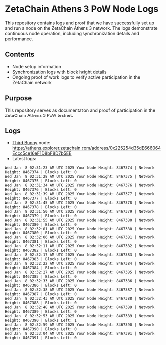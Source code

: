 # ZetaChain Athens 3 PoW Node Logs
This repository contains logs and proof that we have successfully set up and run a node on the ZetaChain Athens 3 network. The logs demonstrate continuous node operation, including synchronization details and performance.

## Contents
- Node setup information
- Synchronization logs with block height details
- Ongoing proof of work logs to verify active participation in the ZetaChain network

## Purpose
This repository serves as documentation and proof of participation in the ZetaChain Athens 3 PoW testnet.

## Logs

- [Third Bunny](https://thirdbunny.xyz/) node: https://athens.explorer.zetachain.com/address/0x225254d35dE666064Eccc5ce16eF1D8bF8D7b5EE
- Latest logs:
```
Wed Jan  8 02:31:23 AM UTC 2025 Your Node Height: 8467374 | Network Height: 8467374 | Blocks Left: 0
Wed Jan  8 02:31:28 AM UTC 2025 Your Node Height: 8467375 | Network Height: 8467375 | Blocks Left: 0
Wed Jan  8 02:31:34 AM UTC 2025 Your Node Height: 8467376 | Network Height: 8467376 | Blocks Left: 0
Wed Jan  8 02:31:39 AM UTC 2025 Your Node Height: 8467377 | Network Height: 8467377 | Blocks Left: 0
Wed Jan  8 02:31:45 AM UTC 2025 Your Node Height: 8467378 | Network Height: 8467378 | Blocks Left: 0
Wed Jan  8 02:31:50 AM UTC 2025 Your Node Height: 8467379 | Network Height: 8467379 | Blocks Left: 0
Wed Jan  8 02:31:55 AM UTC 2025 Your Node Height: 8467380 | Network Height: 8467380 | Blocks Left: 0
Wed Jan  8 02:32:01 AM UTC 2025 Your Node Height: 8467380 | Network Height: 8467380 | Blocks Left: 0
Wed Jan  8 02:32:06 AM UTC 2025 Your Node Height: 8467381 | Network Height: 8467381 | Blocks Left: 0
Wed Jan  8 02:32:11 AM UTC 2025 Your Node Height: 8467382 | Network Height: 8467382 | Blocks Left: 0
Wed Jan  8 02:32:17 AM UTC 2025 Your Node Height: 8467383 | Network Height: 8467383 | Blocks Left: 0
Wed Jan  8 02:32:22 AM UTC 2025 Your Node Height: 8467384 | Network Height: 8467384 | Blocks Left: 0
Wed Jan  8 02:32:27 AM UTC 2025 Your Node Height: 8467385 | Network Height: 8467385 | Blocks Left: 0
Wed Jan  8 02:32:33 AM UTC 2025 Your Node Height: 8467386 | Network Height: 8467386 | Blocks Left: 0
Wed Jan  8 02:32:38 AM UTC 2025 Your Node Height: 8467387 | Network Height: 8467387 | Blocks Left: 0
Wed Jan  8 02:32:43 AM UTC 2025 Your Node Height: 8467388 | Network Height: 8467388 | Blocks Left: 0
Wed Jan  8 02:32:48 AM UTC 2025 Your Node Height: 8467389 | Network Height: 8467389 | Blocks Left: 0
Wed Jan  8 02:32:53 AM UTC 2025 Your Node Height: 8467389 | Network Height: 8467390 | Blocks Left: 1
Wed Jan  8 02:32:59 AM UTC 2025 Your Node Height: 8467390 | Network Height: 8467390 | Blocks Left: 0
Wed Jan  8 02:33:04 AM UTC 2025 Your Node Height: 8467391 | Network Height: 8467391 | Blocks Left: 0
```
